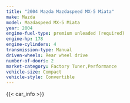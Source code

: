 ```yaml
---
title: "2004 Mazda Mazdaspeed MX-5 Miata"
make: Mazda
model: Mazdaspeed MX-5 Miata
year: 2004
engine-fuel-type: premium unleaded (required)
engine-hp: 178
engine-cylinders: 4
transmission-type: Manual
driven-wheels: Rear wheel drive
number-of-doors: 2
market-category: Factory Tuner,Performance
vehicle-size: Compact
vehicle-style: Convertible
---
```


{{< car_info >}}
